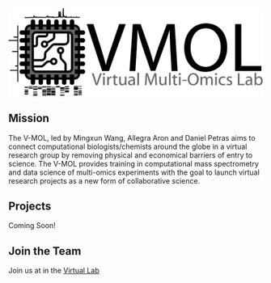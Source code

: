 
<img src="docs/img/LOGO_VMOL_Chrom.png" alt="Alt text" title="Optional title">


## Mission

The V-MOL, led by Mingxun Wang, Allegra Aron and Daniel Petras aims to connect computational biologists/chemists around the globe in a virtual research group by removing physical and economical barriers of entry to science. The V-MOL provides training in computational mass spectrometry and data science of multi-omics experiments with the goal to launch virtual research projects as a new form of collaborative science. 



## Projects

Coming Soon!


## Join the Team

Join us at in the [Virtual Lab](contact.md)
